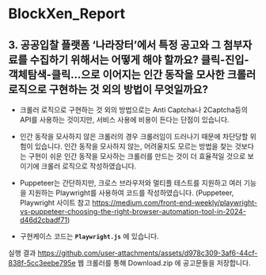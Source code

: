 # BlockXen_Report
## 3. 공공입찰 플랫폼 ‘나라장터’에서 특정 공고와 그 첨부자료를 수집하기 위해서는 어떻게 해야 할까요? 클릭-진입-객체탐색-클릭...으로 이어지는 인간 동작을 모사한 크롤러 로직으로 구현하는 것 외의 방법이 무엇일까요?

+ 크롤러 로직으로 구현하는 것 외의 방법으로는 Anti Captcha나 2Captcha등의 API를 사용하는 것이지만, 서비스 사용에 비용이 든다는 단점이 있습니다.

+ 인간 동작을 모사하지 않은 크롤러의 경우 크롤러임이 드러나기 때문에 차단당할 위험이 있습니다.
인간 동작을 모사하지 않는, 어려울지도 모르는 방법을 찾는 것보다는 구현이 쉬운 인간 동작을 모사하는 크롤러를 만드는 것이 더 효율적일 것으로 보이기에 크롤러 로직으로 작성하였습니다.

+ Puppeteer는 간단하지만, 크로스 브라우저와 멀티플 테스트를 지원하고 여러 기능을 지원하는 Playwright를 사용하여 코드를 작성하였습니다.
(Puppeteer, Playwright 사이트 참고 https://medium.com/front-end-weekly/playwright-vs-puppeteer-choosing-the-right-browser-automation-tool-in-2024-d46d2cbadf71)
+ 구현케이스 코드는 **`Playwright.js`** 에 있습니다.

실행 결과
https://github.com/user-attachments/assets/d978c309-3af6-44cf-838f-5cc3eebe795e
웹 크롤러를 통해 Download.zip 에 공고문들을 저장합니다.

